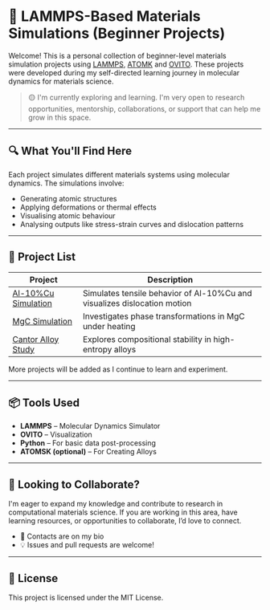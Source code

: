 # 🧪 LAMMPS-Based Materials Simulations (Beginner Projects)

Welcome! This is a personal collection of beginner-level materials simulation projects using [LAMMPS](https://www.lammps.org/), [ATOMK](https://atomsk.univ-lille.fr/) and [OVITO](https://www.ovito.org/). These projects were developed during my self-directed learning journey in molecular dynamics for materials science.

> 🟡 I'm currently exploring and learning. I'm very open to research opportunities, mentorship, collaborations, or support that can help me grow in this space.

---

## 🔍 What You'll Find Here

Each project simulates different materials systems using molecular dynamics. The simulations involve:
- Generating atomic structures
- Applying deformations or thermal effects
- Visualising atomic behaviour
- Analysing outputs like stress-strain curves and dislocation patterns

---

## 🧰 Project List

| Project | Description |
|--------|-------------|
| [Al-10%Cu Simulation](https://github.com/i-Zac/lammps-materials-simulations/tree/6dbde764fa9cd9119d57ec6b5db09bbb8341e20b/Al10_Cu%20(1)) | Simulates tensile behavior of Al-10%Cu and visualizes dislocation motion |
| [MgC Simulation](https://github.com/i-Zac/lammps-mgc) | Investigates phase transformations in MgC under heating |
| [Cantor Alloy Study](https://github.com/i-Zac/lammps-cantor-alloy) | Explores compositional stability in high-entropy alloys |

More projects will be added as I continue to learn and experiment.

---

## 📦 Tools Used

- **LAMMPS** – Molecular Dynamics Simulator  
- **OVITO** – Visualization  
- **Python** – For basic data post-processing  
- **ATOMSK (optional)** – For Creating Alloys

---

## 🤝 Looking to Collaborate?

I'm eager to expand my knowledge and contribute to research in computational materials science. If you are working in this area, have learning resources, or opportunities to collaborate, I’d love to connect.

- 📧 Contacts are on my bio
- 💡 Issues and pull requests are welcome!

---

## 📜 License

This project is licensed under the MIT License.

